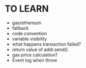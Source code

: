 # TO LEARN
- gas/ethereum
- fallback
- code convention
- variable visibility
- what happens transaction failed?
- return value of addr.send()
- gas price calculation?
- Event log when throw
